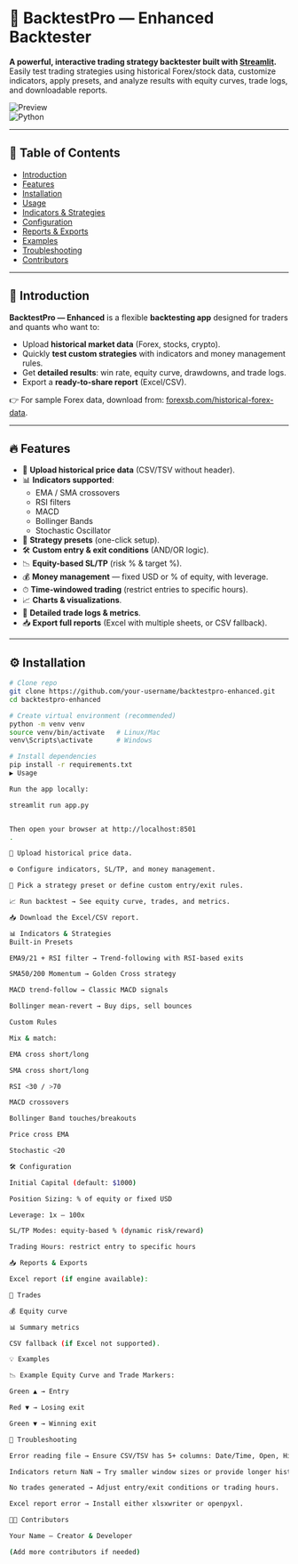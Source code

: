 # 🚀 BacktestPro — Enhanced Backtester  

**A powerful, interactive trading strategy backtester built with [Streamlit](https://streamlit.io/).**  
Easily test trading strategies using historical Forex/stock data, customize indicators, apply presets, and analyze results with equity curves, trade logs, and downloadable reports.  

![Preview](https://img.shields.io/badge/Streamlit-App-blue?logo=streamlit)  
![Python](https://img.shields.io/badge/Python-3.8+-green?logo=python)  


---

## 📑 Table of Contents
- [Introduction](#-introduction)  
- [Features](#-features)  
- [Installation](#-installation)  
- [Usage](#-usage)  
- [Indicators & Strategies](#-indicators--strategies)  
- [Configuration](#-configuration)  
- [Reports & Exports](#-reports--exports)  
- [Examples](#-examples)  
- [Troubleshooting](#-troubleshooting)  
- [Contributors](#-contributors)  


---

## 🌟 Introduction  

**BacktestPro — Enhanced** is a flexible **backtesting app** designed for traders and quants who want to:  

- Upload **historical market data** (Forex, stocks, crypto).  
- Quickly **test custom strategies** with indicators and money management rules.  
- Get **detailed results**: win rate, equity curve, drawdowns, and trade logs.  
- Export a **ready-to-share report** (Excel/CSV).  

👉 For sample Forex data, download from: [forexsb.com/historical-forex-data](https://forexsb.com/historical-forex-data).  

---

## 🔥 Features  

- 📁 **Upload historical price data** (CSV/TSV without header).  
- 📊 **Indicators supported**:  
  - EMA / SMA crossovers  
  - RSI filters  
  - MACD  
  - Bollinger Bands  
  - Stochastic Oscillator  
- 🎯 **Strategy presets** (one-click setup).  
- 🛠 **Custom entry & exit conditions** (AND/OR logic).  
- 📉 **Equity-based SL/TP** (risk % & target %).  
- 💰 **Money management** — fixed USD or % of equity, with leverage.  
- ⏱ **Time-windowed trading** (restrict entries to specific hours).  
- 📈 **Charts & visualizations**.  
- 📝 **Detailed trade logs & metrics**.  
- 📥 **Export full reports** (Excel with multiple sheets, or CSV fallback).  

---

## ⚙️ Installation  

```bash
# Clone repo
git clone https://github.com/your-username/backtestpro-enhanced.git
cd backtestpro-enhanced

# Create virtual environment (recommended)
python -m venv venv
source venv/bin/activate   # Linux/Mac
venv\Scripts\activate      # Windows

# Install dependencies
pip install -r requirements.txt
▶️ Usage

Run the app locally:

streamlit run app.py


Then open your browser at http://localhost:8501
.

📁 Upload historical price data.

⚙️ Configure indicators, SL/TP, and money management.

🎯 Pick a strategy preset or define custom entry/exit rules.

📈 Run backtest → See equity curve, trades, and metrics.

📥 Download the Excel/CSV report.

📊 Indicators & Strategies
Built-in Presets

EMA9/21 + RSI filter → Trend-following with RSI-based exits

SMA50/200 Momentum → Golden Cross strategy

MACD trend-follow → Classic MACD signals

Bollinger mean-revert → Buy dips, sell bounces

Custom Rules

Mix & match:

EMA cross short/long

SMA cross short/long

RSI <30 / >70

MACD crossovers

Bollinger Band touches/breakouts

Price cross EMA

Stochastic <20

🛠 Configuration

Initial Capital (default: $1000)

Position Sizing: % of equity or fixed USD

Leverage: 1x – 100x

SL/TP Modes: equity-based % (dynamic risk/reward)

Trading Hours: restrict entry to specific hours

📥 Reports & Exports

Excel report (if engine available):

📄 Trades

💰 Equity curve

📊 Summary metrics

CSV fallback (if Excel not supported).

💡 Examples

📉 Example Equity Curve and Trade Markers:

Green ▲ → Entry

Red ▼ → Losing exit

Green ▼ → Winning exit

🐞 Troubleshooting

Error reading file → Ensure CSV/TSV has 5+ columns: Date/Time, Open, High, Low, Close.

Indicators return NaN → Try smaller window sizes or provide longer historical data.

No trades generated → Adjust entry/exit conditions or trading hours.

Excel report error → Install either xlsxwriter or openpyxl.

👨‍💻 Contributors

Your Name — Creator & Developer

(Add more contributors if needed)
